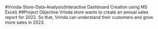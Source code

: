 #Vrinda-Store-Data-Analysis(Interactive Dashboard Creation using MS Excel)
##Project Objective
Vrinda store wants to create an annual sales report for 2022. So that, Vrinda can understand their customers and grow more sales in 2023.
